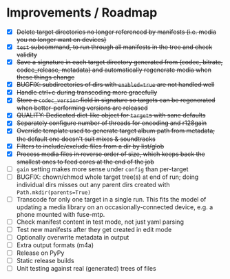 # Improvements / Roadmap

-   [X] <strike>Delete target directories no longer referenced by manifests (i.e. media you no longer want on devices)</strike>
-   [X] <strike>`test` subcommand, to run through all manifests in the tree and check validity</strike>
-   [X] <strike>Save a signature in each target directory generated from (codec, bitrate, codec_release, metadata) and automatically regenerate media when these things change</strike>
-   [X] <strike>BUGFIX: subdirectories of dirs with `enabled=true` are not handled well</strike>
-   [X] <strike>Handle ctrl+c during transcoding more gracefully</strike>
-   [X] <strike>Store a `codec_version` field in signature so targets can be regenerated when better-performing versions are released</strike>
-   [X] <strike>QUALITY: Dedicated dict-like object for `target`s with sane defaults</strike>
-   [X] <strike>Separately configure number of threads for encoding and r128gain</strike>
-   [X] <strike>Override template used to generate target album path from metadata; the default one doesn't suit mixes & soundtracks</strike>
-   [X] <strike>Filters to include/exclude files from a dir by list/glob</strike>
-   [X] <strike>Process media files in reverse order of size, which keeps back the smallest ones to feed cores at the end of the job</strike>
-   [ ] `gain` setting makes more sense under `config` than per-target
-   [ ] BUGFIX: chown/chmod whole target tree(s) at end of run; doing individual dirs misses out any parent dirs created with `Path.mkdir(parents=True)`
-   [ ] Transcode for only one target in a single run.  This fits the model of updating a media library on an occasionally-connected device, e.g. a phone mounted with fuse-mtp.
-   [ ] Check manifest content in test mode, not just yaml parsing
-   [ ] Test new manifests after they get created in edit mode
-   [ ] Optionally overwrite metadata in output
-   [ ] Extra output formats (m4a)
-   [ ] Release on PyPy
-   [ ] Static release builds
-   [ ] Unit testing against real (generated) trees of files
